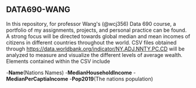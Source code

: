 ## DATA690-WANG
In this repository, for professor Wang's (@wcj356) Data 690 course, a portfolio of my assignments, projects, and personal practice can 
be found. 
A strong focus will be directed towards global median and mean incomes of citizens in different countries throughout the world. CSV files obtained through https://data.worldbank.org/indicator/NY.ADJ.NNTY.PC.CD will be analyzed to measure and visualize the different levels of average wealth. Elements contained within the CSV include


 -**Name**(Nations Names)
 -**MedianHouseholdIncome**
 -**MedianPerCaptiaIncome**
 -**Pop2019**(The nations population)

